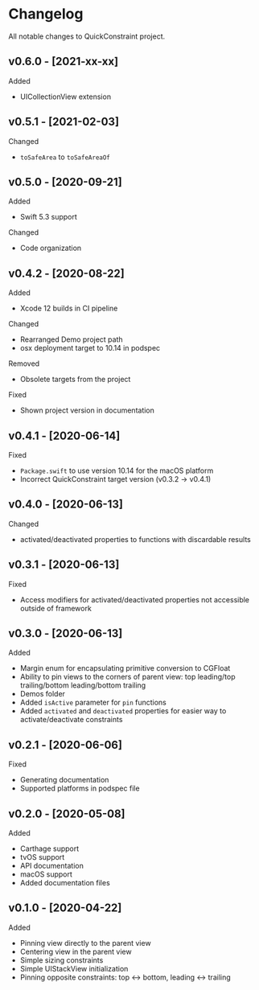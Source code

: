 # Changelog

All notable changes to QuickConstraint project.

## v0.6.0 - [2021-xx-xx]

Added
* UICollectionView extension

## v0.5.1 - [2021-02-03]

Changed
* `toSafeArea` to `toSafeAreaOf`

## v0.5.0 - [2020-09-21]

Added
* Swift 5.3 support

Changed
* Code organization

## v0.4.2 - [2020-08-22]

Added
* Xcode 12 builds in CI pipeline

Changed
* Rearranged Demo project path
* osx deployment target to 10.14 in podspec

Removed
* Obsolete targets from the project

Fixed
* Shown project version in documentation

## v0.4.1 - [2020-06-14]

Fixed
* `Package.swift` to use version 10.14 for the macOS platform 
* Incorrect QuickConstraint target version (v0.3.2 -> v0.4.1)

## v0.4.0 - [2020-06-13]

Changed
* activated/deactivated properties to functions with discardable results

## v0.3.1 - [2020-06-13]

Fixed
* Access modifiers for activated/deactivated properties not accessible outside of framework

## v0.3.0 - [2020-06-13]

Added
* Margin enum for encapsulating primitive conversion to CGFloat
* Ability to pin views to the corners of parent view: top leading/top trailing/bottom leading/bottom trailing
* Demos folder
* Added `isActive` parameter for `pin` functions
* Added `activated` and `deactivated` properties for easier way to activate/deactivate constraints

## v0.2.1 - [2020-06-06]

Fixed
* Generating documentation
* Supported platforms in podspec file

## v0.2.0 - [2020-05-08]

Added
* Carthage support
* tvOS support
* API documentation
* macOS support
* Added documentation files

## v0.1.0 - [2020-04-22]

Added
* Pinning view directly to the parent view
* Centering view in the parent view
* Simple sizing constraints
* Simple UIStackView initialization
* Pinning opposite constraints: top <-> bottom, leading <->  trailing

